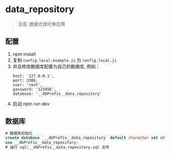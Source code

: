 # data_repository

> 注意: 数据仓库时单应用

## 配置

1. npm install
2. 复制 `config.local.example.js` 为 `config.local.js`
3. 并且修改数据库配置为自己的数据库, 例如：
   ```
   host: '127.0.0.1',
   port: 3306,
   user: 'root',
   password: '123456',
   database: '__dbPrefix__data_repository'
   ```
4. 启动 npm run dev

## 数据库

```sql
# 数据库初始化
create database `__dbPrefix__data_repository` default character set utf8mb4 collate utf8mb4_bin;
use __dbPrefix__data_repository;
# 运行 sql/__dbPrefix__data_repository.sql 文件
```
